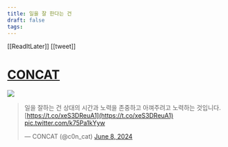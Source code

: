 ```yaml
---
title: 일을 잘 한다는 건
draft: false
tags:
---
```

 

[[ReadItLater]] [[tweet]]

# [CONCAT](https://twitter.com/c0n_cat/status/1799250652994142405)
![](https://i.imgur.com/nMi5C2O.png)

> 일을 잘하는 건 상대의 시간과 노력을 존중하고 아껴주려고 노력하는 것입니다. [https://t.co/xeS3DReuA1](https://t.co/xeS3DReuA1) [pic.twitter.com/k75Pa1kYyw](https://t.co/k75Pa1kYyw)
> 
> — CONCAT (@c0n\_cat) [June 8, 2024](https://twitter.com/c0n_cat/status/1799250652994142405?ref_src=twsrc%5Etfw)